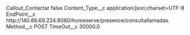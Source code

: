 <?xml version="1.0" encoding="UTF-8"?>
<CustomMetadata xmlns="http://soap.sforce.com/2006/04/metadata" xmlns:xsi="http://www.w3.org/2001/XMLSchema-instance" xmlns:xsd="http://www.w3.org/2001/XMLSchema">
    <label>Callout_Contactar</label>
    <protected>false</protected>
    <values>
        <field>Content_Type__c</field>
        <value xsi:type="xsd:string">application/json;charset=UTF-8</value>
    </values>
    <values>
        <field>EndPoint__c</field>
        <value xsi:type="xsd:string">http://140.86.69.224:8080/homeserve/presence/consultallamadas</value>
    </values>
    <values>
        <field>Method__c</field>
        <value xsi:type="xsd:string">POST</value>
    </values>
    <values>
        <field>TimeOut__c</field>
        <value xsi:type="xsd:double">30000.0</value>
    </values>
</CustomMetadata>

